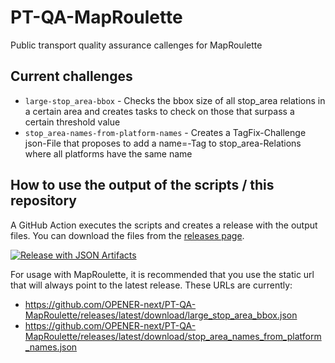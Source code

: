 # PT-QA-MapRoulette
Public transport quality assurance callenges for MapRoulette

## Current challenges

- `large-stop_area-bbox` - Checks the bbox size of all stop_area relations in a certain area and creates tasks to check on those that surpass a certain threshold value
- `stop_area-names-from-platform-names` - Creates a TagFix-Challenge json-File that proposes to add a name=-Tag to stop_area-Relations where all platforms have the same name

## How to use the output of the scripts / this repository

A GitHub Action executes the scripts and creates a release with the output files. You can download the files from the [releases page](https://github.com/OPENER-next/PT-QA-MapRoulette/releases).

[![Release with JSON Artifacts](https://github.com/OPENER-next/PT-QA-MapRoulette/actions/workflows/release.yml/badge.svg)](https://github.com/OPENER-next/PT-QA-MapRoulette/actions/workflows/release.yml)

For usage with MapRoulette, it is recommended that you use the static url that will always point to the latest release.
These URLs are currently:
- https://github.com/OPENER-next/PT-QA-MapRoulette/releases/latest/download/large_stop_area_bbox.json
- https://github.com/OPENER-next/PT-QA-MapRoulette/releases/latest/download/stop_area_names_from_platform_names.json